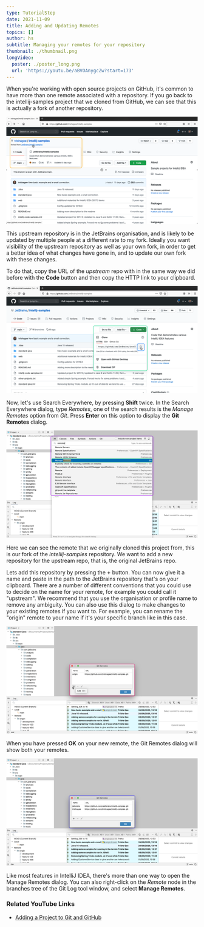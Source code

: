 ```yaml
---
type: TutorialStep
date: 2021-11-09
title: Adding and Updating Remotes
topics: []
author: hs
subtitle: Managing your remotes for your repository
thumbnail: ./thumbnail.png
longVideo:
  poster: ./poster_long.png
  url: 'https://youtu.be/aBVOAnygcZw?start=173'
---
```


When you're working with open source projects on GitHub, it's common to have more than one remote associated with a repository. If you go back to the intellij-samples project that we cloned from GitHub, we can see that this is actually a fork of another repository. 

![Forked repository in GitHub](github-fork.png)

This upstream repository is in the JetBrains organisation, and is likely to be updated by multiple people at a different rate to my fork. Ideally you want visibility of the upstream repository as well as your own fork, in order to get a better idea of what changes have gone in, and to update our own fork with these changes.

To do that, copy the URL of the _upstream_ repo with in the same way we did before with the **Code** button and then copy the HTTP link to your clipboard. 

![Copy Upstream Repository Link from GitHub](upstream-link.png)

Now, let's use Search Everywhere, by pressing **Shift** twice. In the Search Everywhere dialog, type _Remotes_, one of the search results is the _Manage Remotes_ option from _Git_. Press **Enter** on this option to display the **Git Remotes** dialog. 

![Search Everywhere - Manage Remotes](search-everywhere-manage-remotes.png)

Here we can see the remote that we originally cloned this project from, this is our fork of the _intellij-samples_ repository. We want to add a new repository for the upstream repo, that is, the original JetBrains repo.

Lets add this repository by pressing the **+** button. You can now give it a name and paste in the path to the JetBrains repository that's on your clipboard. There are a number of different conventions that you could use to decide on the name for your remote, for example you could call it "upstream". We recommend that you use the organisation or profile name to remove any ambiguity. You can also use this dialog to make changes to your existing remotes if you want to. For example, you can rename the "origin" remote to your name if it's your specific branch like in this case. 

![Adding a remote in IntelliJ IDEA](add-remote-intelij-idea.png)

When you have pressed **OK** on your new remote, the Git Remotes dialog will show both your remotes.

![Add and rename remotes](add-rename-remotes.png)

Like most features in IntelliJ IDEA, there's more than one way to open the Manage Remotes dialog. You can also right-click on the _Remote_ node in the branches tree of the Git Log tool window, and select **Manage Remotes**.

### Related YouTube Links
- [Adding a Project to Git and GitHub](https://www.youtube.com/watch?v=mf2-MOl0VXY)
